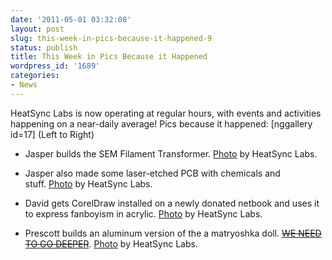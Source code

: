```yaml
---
date: '2011-05-01 03:32:08'
layout: post
slug: this-week-in-pics-because-it-happened-9
status: publish
title: This Week in Pics Because it Happened
wordpress_id: '1689'
categories:
- News
---
```


HeatSync Labs is now operating at regular hours, with events and activities happening on a near-daily average! Pics because it happened:
[nggallery id=17]
(Left to Right)



	
  * Jasper builds the SEM Filament Transformer. [Photo](http://www.flickr.com/photos/60827818@N07/5663188847/in/photostream) by HeatSync Labs.

	
  * Jasper also made some laser-etched PCB with chemicals and stuff. [Photo](http://www.flickr.com/photos/60827818@N07/5671582125/in/photostream) by HeatSync Labs.

	
  * David gets CorelDraw installed on a newly donated netbook and uses it to express fanboyism in acrylic. [Photo](http://www.flickr.com/photos/60827818@N07/5672500068/in/photostream/) by HeatSync Labs.

	
  * Prescott builds an aluminum version of the a matryoshka doll.  <del>[WE NEED TO GO DEEPER](http://knowyourmeme.com/photos/62798)</del>. [Photo](http://www.flickr.com/photos/60827818@N07/5672489348/in/photostream) by HeatSync Labs.


